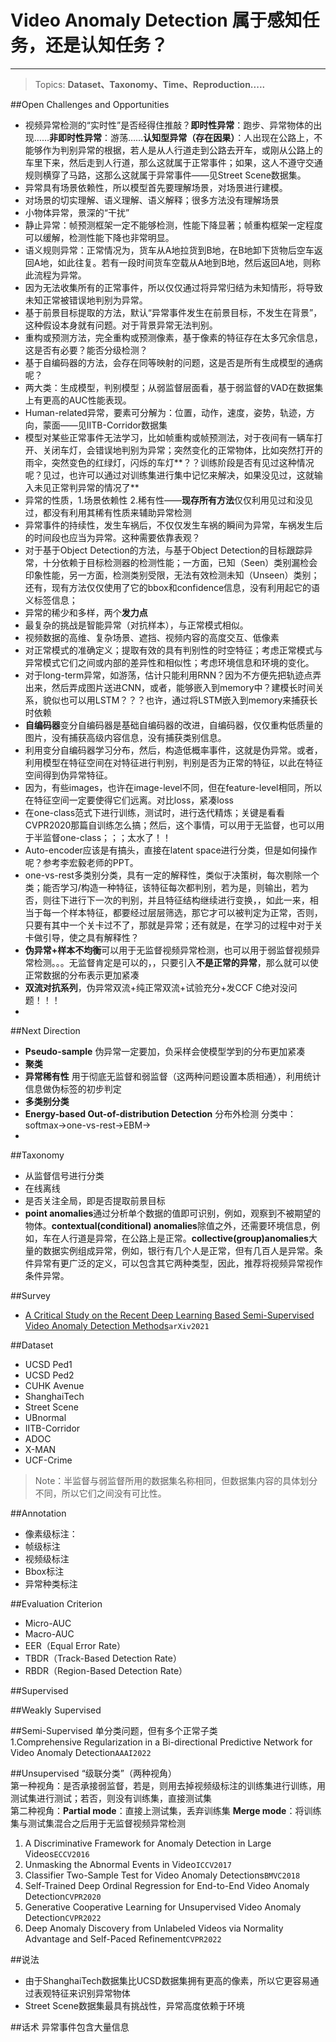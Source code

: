 # Video Anomaly Detection 属于感知任务，还是认知任务？
***
> Topics: **Dataset、Taxonomy、Time、Reproduction.....**

##Open Challenges and Opportunities
* 视频异常检测的“实时性”是否经得住推敲？**即时性异常**：跑步、异常物体的出现……**非即时性异常**：游荡……**认知型异常（存在因果）**：人出现在公路上，不能够作为判别异常的根据，若人是从人行道走到公路去开车，或刚从公路上的车里下来，然后走到人行道，那么这就属于正常事件；如果，这人不遵守交通规则横穿了马路，这那么这就属于异常事件——见Street Scene数据集。
* 异常具有场景依赖性，所以模型首先要理解场景，对场景进行建模。
* 对场景的切实理解、语义理解、语义解释；很多方法没有理解场景
* 小物体异常，景深的“干扰”
* 静止异常：帧预测框架一定不能够检测，性能下降显著；帧重构框架一定程度可以缓解，检测性能下降也非常明显。
* 语义规则异常：正常情况为，货车从A地拉货到B地，在B地卸下货物后空车返回A地，如此往复。若有一段时间货车空载从A地到B地，然后返回A地，则称此流程为异常。
* 因为无法收集所有的正常事件，所以仅仅通过将异常归结为未知情形，将导致未知正常被错误地判别为异常。
* 基于前景目标提取的方法，默认“异常事件发生在前景目标，不发生在背景”，这种假设本身就有问题。对于背景异常无法判别。
* 重构或预测方法，完全重构或预测像素，基于像素的特征存在太多冗余信息，这是否有必要？能否分级检测？
* 基于自编码器的方法，会存在同等映射的问题，这是否是所有生成模型的通病呢？
* 两大类：生成模型，判别模型；从弱监督层面看，基于弱监督的VAD在数据集上有更高的AUC性能表现。
* Human-related异常，要素可分解为：位置，动作，速度，姿势，轨迹，方向，蒙面——见IITB-Corridor数据集
* 模型对某些正常事件无法学习，比如帧重构或帧预测法，对于夜间有一辆车打开、关闭车灯，会错误地判别为异常；突然变化的正常物体，比如突然打开的雨伞，突然变色的红绿灯，闪烁的车灯**？？训练阶段是否有见过这种情况呢？见过，也许可以通过对训练集进行集中记忆来解决，如果没见过，这就输入未见正常判异常的情况了**
* 异常的性质，1.场景依赖性 2.稀有性——**现存所有方法**仅仅利用见过和没见过，都没有利用其稀有性质来辅助异常检测
* 异常事件的持续性，发生车祸后，不仅仅发生车祸的瞬间为异常，车祸发生后的时间段也应当为异常。这种需要依靠表观？
* 对于基于Object Detection的方法，与基于Object Detection的目标跟踪异常，十分依赖于目标检测器的检测性能；一方面，已知（Seen）类别漏检会印象性能，另一方面，检测类别受限，无法有效检测未知（Unseen）类别；还有，现有方法仅仅使用了它的bbox和confidence信息，没有利用起它的语义标签信息；
* 异常的稀少和多样，两个**发力点**
* 最复杂的挑战是智能异常（对抗样本），与正常模式相似。
* 视频数据的高维、复杂场景、遮挡、视频内容的高度交互、低像素
* 对正常模式的准确定义；提取有效的具有判别性的时空特征；考虑正常模式与异常模式它们之间或内部的差异性和相似性；考虑环境信息和环境的变化。
* 对于long-term异常，如游荡，估计只能利用RNN？因为不方便先把轨迹点弄出来，然后弄成图片送进CNN，或者，能够嵌入到memory中？建模长时间关系，貌似也可以用LSTM？？？也许，通过将LSTM嵌入到memory来捕获长时依赖
* **自编码器**变分自编码器是基础自编码器的改进，自编码器，仅仅重构低质量的图片，没有捕获高级内容信息，没有捕获类别信息。
* 利用变分自编码器学习分布，然后，构造低概率事件，这就是伪异常。或者，利用模型在特征空间在对特征进行判别，判别是否为正常的特征，以此在特征空间得到伪异常特征。
* 因为，有些images，也许在image-level不同，但在feature-level相同，所以在特征空间一定要使得它们远离。对比loss，紧凑loss
* 在one-class范式下进行训练，测试时，进行迭代精炼；关键是看看CVPR2020那篇自训练怎么搞；然后，这个事情，可以用于无监督，也可以用于半监督one-class；；；太水了！！
* Auto-encoder应该是有搞头，直接在latent space进行分类，但是如何操作呢？参考李宏毅老师的PPT。
* one-vs-rest多类别分类，具有一定的解释性，类似于决策树，每次剔除一个类；能否学习/构造一种特征，该特征每次都判别，若为是，则输出，若为否，则往下进行下一次的判别，并且特征结构继续进行变换，，如此一来，相当于每一个样本特征，都要经过层层筛选，那它才可以被判定为正常，否则，只要有其中一个关卡过不了，那就是异常；还有就是，在学习的过程中对于关卡做引导，使之具有解释性？
* **伪异常+样本不均衡**可以用于无监督视频异常检测，也可以用于弱监督视频异常检测。。。无监督肯定是可以的，，只要引入**不是正常的异常**，那么就可以使正常数据的分布表示更加紧凑
* **双流对抗系列**，伪异常双流+纯正常双流+试验充分+发CCF C绝对没问题！！！
* 

##Next Direction
* **Pseudo-sample** 伪异常一定要加，负采样会使模型学到的分布更加紧凑
* **聚类** 
* **异常稀有性** 用于彻底无监督和弱监督（这两种问题设置本质相通），利用统计信息做伪标签的初步判定
* **多类别分类** 
* **Energy-based Out-of-distribution Detection** 分布外检测 分类中：softmax->one-vs-rest->EBM->
* 

##Taxonomy
* 从监督信号进行分类
* 在线离线
* 是否关注全局，即是否提取前景目标 
* **point anomalies**通过分析单个数据的值即可识别，例如，观察到不被期望的物体。**contextual(conditional) anomalies**除值之外，还需要环境信息，例如，车在人行道是异常，在公路上是正常。**collective(group)anomalies**大量的数据实例组成异常，例如，银行有几个人是正常，但有几百人是异常。条件异常有更广泛的定义，可以包含其它两种类型，因此，推荐将视频异常视作条件异常。


##Survey
* [A Critical Study on the Recent Deep Learning Based Semi-Supervised Video Anomaly Detection Methods](./Survey/A%20Critical%20Study%20on%20the%20Recent%20Deep%20Learning%20Based%20Semi-Supervised%20Video%20Anomaly%20Detection%20Methods.pdf)`arXiv2021`



##Dataset
* UCSD Ped1
* UCSD Ped2
* CUHK Avenue
* ShanghaiTech
* Street Scene
* UBnormal
* IITB-Corridor
* ADOC
* X-MAN
* UCF-Crime
>Note：半监督与弱监督所用的数据集名称相同，但数据集内容的具体划分不同，所以它们之间没有可比性。

##Annotation
* 像素级标注：
* 帧级标注
* 视频级标注
* Bbox标注
* 异常种类标注

##Evaluation  Criterion
* Micro-AUC
* Macro-AUC
* EER（Equal Error Rate）
* TBDR（Track-Based Detection Rate）
* RBDR（Region-Based Detection Rate）

##Supervised



##Weakly Supervised


##Semi-Supervised
单分类问题，但有多个正常子类  
1.Comprehensive Regularization in a Bi-directional Predictive Network for Video Anomaly Detection`AAAI2022`

##Unsupervised
“级联分类”（两种视角）  
第一种视角：是否承接弱监督，若是，则用去掉视频级标注的训练集进行训练，用测试集进行测试；若否，则没有训练集，直接测试集  
第二种视角：**Partial mode**：直接上测试集，丢弃训练集 **Merge mode**：将训练集与测试集混合之后用于无监督视频异常检测
1. A Discriminative Framework for Anomaly Detection in Large Videos`ECCV2016`
2. Unmasking the Abnormal Events in Video`ICCV2017`
3. Classifier Two-Sample Test for Video Anomaly Detections`BMVC2018`
4. Self-Trained Deep Ordinal Regression for End-to-End Video Anomaly Detection`CVPR2020`
5. Generative Cooperative Learning for Unsupervised Video Anomaly Detection`CVPR2022`
6. Deep Anomaly Discovery from Unlabeled Videos via Normality Advantage and Self-Paced Refinement`CVPR2022`


##说法
* 由于ShanghaiTech数据集比UCSD数据集拥有更高的像素，所以它更容易通过表观特征来识别异常物体
* Street Scene数据集最具有挑战性，异常高度依赖于环境




##话术
异常事件包含大量信息


